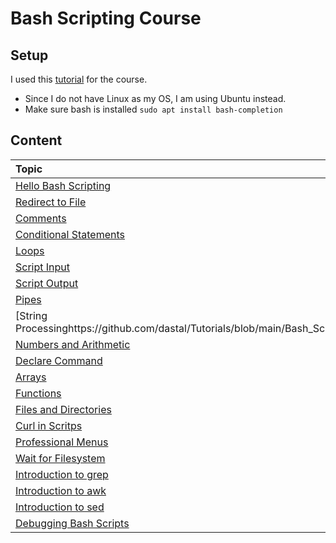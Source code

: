 # Bash Scripting Course #

## Setup ##
I used this [tutorial](https://www.youtube.com/watch?v=e7BufAVwDiM) for the course.

- Since I do not have Linux as my OS, I am using Ubuntu instead.
- Make sure bash is installed `sudo apt install bash-completion`

## Content ##

| Topic | Script |
| :-------------------- | :-------------------- |
| [Hello Bash Scripting](https://github.com/dastal/Tutorials/blob/main/Bash_Scripting_Course/docs/1_hello_bash_scripting.md) | [Script](https://github.com/dastal/Tutorials/blob/main/Bash_Scripting_Course/Scripts/helloScript.sh) |
| [Redirect to File](https://github.com/dastal/Tutorials/blob/main/Bash_Scripting_Course/docs/2_redirect_to_shell.md) | [Script](https://github.com/dastal/Tutorials/blob/main/Bash_Scripting_Course/Scripts/redirectToShell.sh) |
| [Comments](https://github.com/dastal/Tutorials/blob/main/Bash_Scripting_Course/docs/3_comments.md) | [Script](https://github.com/dastal/Tutorials/blob/main/Bash_Scripting_Course/Scripts/comments.sh) |
| [Conditional Statements](https://github.com/dastal/Tutorials/blob/main/Bash_Scripting_Course/docs/4_conditional_statements.md) | [Script](https://github.com/dastal/Tutorials/blob/main/Bash_Scripting_Course/Scripts/conditionalStatements.sh) |
| [Loops](https://github.com/dastal/Tutorials/blob/main/Bash_Scripting_Course/docs/5_loops.md) | [Script](https://github.com/dastal/Tutorials/blob/main/Bash_Scripting_Course/Scripts/loops.sh) |
| [Script Input](https://github.com/dastal/Tutorials/blob/main/Bash_Scripting_Course/docs/6_script_input.md) | [Script](https://github.com/dastal/Tutorials/blob/main/Bash_Scripting_Course/Scripts/script_in.sh) |
| [Script Output](https://github.com/dastal/Tutorials/blob/main/Bash_Scripting_Course/docs/7_script_out.md) | [Script](https://github.com/dastal/Tutorials/blob/main/Bash_Scripting_Course/Scripts/script_out.sh) |
| [Pipes](https://github.com/dastal/Tutorials/blob/main/Bash_Scripting_Course/docs/8_pipes.md) | [Script](https://github.com/dastal/Tutorials/blob/main/Bash_Scripting_Course/Scripts/pipes.sh) |
| [String Processinghttps://github.com/dastal/Tutorials/blob/main/Bash_Scripting_Course/docs/9_string_processing.md) | [Script](https://github.com/dastal/Tutorials/blob/main/Bash_Scripting_Course/Scripts/string_processing.sh) |
| [Numbers and Arithmetic](https://github.com/dastal/Tutorials/blob/main/Bash_Scripting_Course/docs/10_numbers_and_arithmetics.md) | [Script](https://github.com/dastal/Tutorials/blob/main/Bash_Scripting_Course/Scripts/num_and_ari.sh) |
| [Declare Command](https://github.com/dastal/Tutorials/blob/main/Bash_Scripting_Course/docs/11_declare_command.md) | [Script](https://github.com/dastal/Tutorials/blob/main/Bash_Scripting_Course/Scripts/decl_com.sh) |
| [Arrays](https://github.com/dastal/Tutorials/blob/main/Bash_Scripting_Course/docs/12_arrays.md) | [Script](https://github.com/dastal/Tutorials/blob/main/Bash_Scripting_Course/Scripts/arrays.sh) |
| [Functions](https://github.com/dastal/Tutorials/blob/main/Bash_Scripting_Course/docs/13_functions.md) | [Script](https://github.com/dastal/Tutorials/blob/main/Bash_Scripting_Course/Scripts/functions.sh) |
| [Files and Directories](https://github.com/dastal/Tutorials/blob/main/Bash_Scripting_Course/docs/14_files_and_directories.md) | [Script](https://github.com/dastal/Tutorials/blob/main/Bash_Scripting_Course/Scripts/files_directories.sh) |
| [Curl in Scritps](https://github.com/dastal/Tutorials/blob/main/Bash_Scripting_Course/docs/15_curl_in_scripts.md) | [Script](https://github.com/dastal/Tutorials/blob/main/Bash_Scripting_Course/Scripts/curl.sh) |
| [Professional Menus](https://github.com/dastal/Tutorials/blob/main/Bash_Scripting_Course/docs/16_professional_menus.md) | [Script](https://github.com/dastal/Tutorials/blob/main/Bash_Scripting_Course/Scripts/menus.sh) |
| [Wait for Filesystem](https://github.com/dastal/Tutorials/blob/main/Bash_Scripting_Course/docs/17_wait_for_filesystem_events_with_inotify.md) | [Script](https://github.com/dastal/Tutorials/blob/main/Bash_Scripting_Course/Scripts/inotify.sh) |
| [Introduction to grep](https://github.com/dastal/Tutorials/blob/main/Bash_Scripting_Course/docs/18_introduction_to_grep.md) | [Script](https://github.com/dastal/Tutorials/blob/main/Bash_Scripting_Course/Scripts/grep.sh) |
| [Introduction to awk](https://github.com/dastal/Tutorials/blob/main/Bash_Scripting_Course/docs/19_introduction_to_awk.md) | [Script](https://github.com/dastal/Tutorials/blob/main/Bash_Scripting_Course/Scripts/awk.sh) |
| [Introduction to sed](https://github.com/dastal/Tutorials/blob/main/Bash_Scripting_Course/docs/20_introduction_to_sed.md) | [Script](https://github.com/dastal/Tutorials/blob/main/Bash_Scripting_Course/Scripts/sed.sh) |
| [Debugging Bash Scripts](https://github.com/dastal/Tutorials/blob/main/Bash_Scripting_Course/docs/21_debugging_bash_scripts.md) | - |
